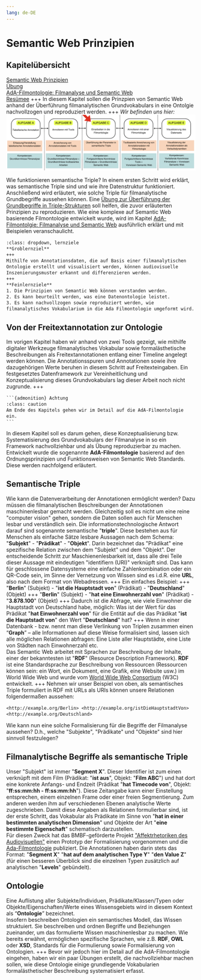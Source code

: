 ```yaml
---
lang: de-DE
---
```

# Semantic Web Prinzipien

## Kapitelübersicht
[Semantic Web Prinzipien](Aufgabe_C) <br>
[Übung](Aufgabe_C_UK-1) <br>
[AdA-Filmontologie: Filmanalyse und Semantic Web](Aufgabe_C_UK-2) <br>
[Resümee](Aufgabe_C_UK-3)
+++
In diesem Kapitel sollen die Prinzpien von Semantic Web anhand der Überführung filmanalytischen Grundvokabulars in eine Ontolgie nachvollzogen und reproduziert werden.
+++
*Wir befinden uns hier:*
![Aufgabe 3](../assets/Aufgabenstruktur-03.png)

Wie funktionieren semantische Triple? In einem ersten Schritt wird erklärt, was semantische Triple sind und wie ihre Datenstruktur funktioniert. Anschließend wird erläutert, wie solche Triple für filmanalytische Grundbegriffe aussehen können. Eine [Übung zur Überführung der Grundbegriffe in Triple-Strukturen](Aufgabe_C_UK-1) soll helfen, die zuvor erläuterten Prinzipien zu reproduzieren. Wie eine komplexe auf Semantic Web basierende Filmontologie entwickelt wurde, wird im Kapitel [AdA-Filmontolgie: Filmanalyse und Semantic Web](Aufgabe_C_UK-2) ausführlich erklärt und mit Beispielen veranschaulicht. 

```{admonition} Lernziele
:class: dropdown, lernziele
**Groblernziel**
+++
Mithilfe von Annotationsdaten, die auf Basis einer filmanalytischen Ontologie erstellt und visualisiert werden, können audiovisuelle Inszenierungsmuster erkannt und differenzieren werden.
+++
**Feinlernziele**
1. Die Prinzipien von Semantic Web können verstanden werden.
2. Es kann beurteilt werden, was eine Datenontologie leistet.
3. Es kann nachvollzogen sowie reproduziert werden, wie filmanalytisches Vokabularium in die Ada Filmontologie umgeformt wird.
```

## Von der Freitextannotation zur Ontologie

Im vorigen Kapitel haben wir anhand von zwei Tools gezeigt, wie mithilfe digitaler Werkzeuge filmanalytisches Vokabular sowie formalästhetische Beschreibungen als Freitextannotationen entlang einer Timeline angelegt werden können. Die Annotationsspuren und Annotationen sowie ihre dazugehörigen Werte beruhen in diesem Schritt auf Freitexteingaben. Ein festgesetztes Datenframework zur Vereinheitlichung und Konzeptualisierung dieses Grundvokabulars lag dieser Arbeit noch nicht zugrunde.
+++
````{margin}
```{admonition} Achtung
:class: caution
Am Ende des Kapitels gehen wir im Detail auf die AdA-Filmontologie ein.
```
````
In diesem Kapitel soll es darum gehen, diese Konzeptualisierung bzw. Systematisierung des Grundvokabulars der Filmanalyse in so ein Framework nachvollziehbar und als Übung reproduzierbar zu machen. Entwickelt wurde die sogenannte **AdA-Filmontologie** basierend auf den Ordnungsprinzipien und Funktionsweisen von Semantic Web Standards. Diese werden nachfolgend erläutert.

## Semantische Triple

Wie kann die Datenverarbeitung der Annotationen ermöglicht werden? Dazu müssen die filmanalytischen Beschreibungen der Annotationen maschinenlesbar gemacht werden. Gleichzeitig soll es nicht um eine reine "computer vision" gehen, sondern die Daten sollen auch für Menschen lesbar und verständlich sein. Die informationstechnologische Antwort darauf sind sogenannte semantische "**triple**". Diese bestehen aus für Menschen als einfache Sätze lesbare Aussagen nach dem Schema: "**Subjekt**" - "**Prädikat**" - "**Objekt**". Darin bezeichnet das "Prädikat" eine spezifische Relation zwischen dem "Subjekt" und dem "Objekt". Der entscheidende Schritt zur Maschienenlesbarkeit ist, dass alle drei Teile dieser Aussage mit eindeutigen "identifiern (URI)" verknüpft sind. Das kann für geschlossene Datensysteme eine einfache Zahlenkombination oder ein QR-Code sein, im Sinne der Vernetzung von Wissen sind es i.d.R. eine **URL**, also nach dem Format von Webadressen.
+++
Ein einfaches Beispiel:
+++
"**Berlin**" (Subjekt) - "**ist die Hauptstadt von**" (Prädikat) - "**Deutschland**" (Objekt)
+++
"**Berlin**" (Subjekt) - "**hat eine Einwohnerzahl von**" (Prädikat) - "**3.878.100**" (Objekt)
+++
Dadurch ist die Abfrage, wie viele Einwohner die Hauptstadt von Deutschland habe, möglich: Was ist der Wert für das Prädikat "**hat Einwohnerzahl von**" für die Entität auf die das Prädikat "**ist die Hauptstadt von**" den Wert "**Deutschland**" hat?
+++
Wenn in einer Datenbank - bzw. nennt man diese Verlinkung von Triplen zusammen einen “**Graph**” – alle Informationen auf diese Weise formalisiert sind, lassen sich alle möglichen Relationen abfragen: Eine Liste aller Hauptstädte, eine Liste von Städten nach Einwohnerzahl etc. <br>
Das Semantic Web arbeitet mit Sprachen zur Beschreibung der Inhalte, einer der bekanntesten ist "**RDF**" (Resource Description Framework). **RDF** ist eine Standardsprache zur Beschreibung von Ressourcen (Ressourcen können sein: ein Wort, ein Dokument, eine Grafik, eine Website usw.) im World Wide Web und wurde vom <a href="https://www.w3.org/" class="external-link" target="_blank">World Wide Web Consortium</a> (W3C) entwickelt.
+++
Nehmen wir unser Beispiel von oben, als semantisches Triple formuliert in RDF mit URLs als URIs können unsere Relationen folgendermaßen aussehen:

```none
<http://example.org/Berlin> <http://example.org/istDieHauptstadtVon> <http://example.org/Deutschland>
```
Wie kann nun eine solche Formalisierung für die Begriffe der Filmanalyse aussehen? D.h., welche "Subjekte", "Prädikate" und "Objekte" sind hier sinnvoll festzulegen?

## Filmanalytische Begriffe als semantische Triple

Unser "Subjekt" ist immer "**Segment X**". Dieser Identifier ist zum einen verknüpft mit dem Film (Prädikat: "**ist aus**", Objekt: "**Film ABC**") und hat dort eine konkrete Anfangs- und Endzeit (Prädikat "**hat Timecode von**", Objekt: "**ff:ss:mm:hh - ff:ss:mm:hh**"). Diese Zeitangabe kann einer Einstellung entsprechen, einem einzelnen Frame oder einer freien Segmentierung. Zum anderen werden ihm auf verschiedenen Ebenen analytische Werte zugeschrieben. Damit diese Angaben als Relationen formulierbar sind, ist der erste Schritt, das Vokabular als Prädikate im Sinne von "**hat in einer bestimmten analytischen Dimension**" und Objekte der Art "**eine bestimmte Eigenschaft**" schematisch darzustellen.  
Für diesen Zweck hat das BMBF-geförderte Projekt <a href="https://www.ada.cinepoetics.fu-berlin.de/" class="external-link" target="_blank">"Affektrhetoriken des Audiovisuellen"</a> einen Prototyp der Formalisierung vorgenommen und die <a href="https://www.ada.cinepoetics.fu-berlin.de/ada-toolkit/index.html" class="external-link" target="_blank">Ada-Filmontologie</a> publiziert. Die Annotationen haben darin stets das Format: "**Segment X**" "**hat auf dem analytischen Type Y**" "**den Value Z**" (für einen besseren Überblick sind die einzelnen Typen zusätzlich auf analytischen "**Leveln**" gebündelt).

## Ontologie 

Eine Auflistung aller Subjekte/Individuen, Prädikate/Klassen/Typen oder Objekte/Eigenschaften/Werte eines Wissensgebiets wird in diesem Kontext als “**Ontologie**” bezeichnet. <br>
Insofern beschreiben Ontologien ein semantisches Modell, das Wissen struktuiert. Sie beschreiben und ordnen Begriffe und Beziehungen zueinander, um das formulierte Wissen maschinenlesbar zu machen. Wie bereits erwähnt, ermöglichen spezifische Sprachen, wie z.B. **RDF**, **OWL** oder **XSD**, Standards für die Formulierung sowie Formalisierung von Ontologien.
+++
Bevor wir jedoch hier im Detail auf die AdA-Filmontologie eingehen, haben wir ein paar Übungen erstellt, die nachvollziehbar machen sollen, wie diese Ontologie einige grundlegende Vokabularien formalästhetischer Beschreibung systematisiert erfasst.
